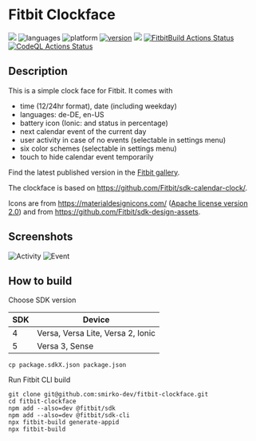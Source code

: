 # Fitbit Clockface

[![](https://img.shields.io/badge/Fitbit%20App%20Gallery-%2300B0B9?style=flat&logo=fitbit&logoColor=white)](https://gallery.fitbit.com/details/ae441b73-2660-407f-b796-a98d1d0583a0)
![languages](https://img.shields.io/badge/languages-JavaScript%20|%20CSS-blue)
![platform](https://img.shields.io/badge/platforms-Ionic%20|%20Versa%20|%20Versa%202%20|%20Versa%20Lite%20|%20Versa%203%20|%20Sense-silver)
[![version](https://img.shields.io/badge/version-%201.5.2-blue)](https://github.com/smirko-dev/fitbit-clockface/blob/master/CHANGELOG.md)
[![](https://img.shields.io/badge/license-MIT-blue)](https://github.com/smirko-dev/fitbit-clockface/blob/master/LICENSE)
[![FitbitBuild Actions Status](https://github.com/smirko-dev/fitbit-clockface/workflows/FitbitBuild/badge.svg)](https://github.com/smirko-dev/fitbit-clockface/actions)
[![CodeQL Actions Status](https://github.com/smirko-dev/fitbit-clockface/workflows/CodeQL/badge.svg)](https://github.com/smirko-dev/fitbit-clockface/actions)

## Description

This is a simple clock face for Fitbit.
It comes with
- time (12/24hr format), date (including weekday)
- languages: de-DE, en-US
- battery icon (Ionic: and status in percentage)
- next calendar event of the current day
- user activity in case of no events (selectable in settings menu)
- six color schemes (selectable in settings menu)
- touch to hide calendar event temporarily

Find the latest published version in the [Fitbit gallery](https://gallery.fitbit.com/details/ae441b73-2660-407f-b796-a98d1d0583a0).

The clockface is based on https://github.com/Fitbit/sdk-calendar-clock/.

Icons are from https://materialdesignicons.com/ ([Apache license version 2.0](https://www.apache.org/licenses/LICENSE-2.0.html)) and from https://github.com/Fitbit/sdk-design-assets.

## Screenshots

![Activity](screenshots/activity.png) ![Event](screenshots/event.png)

## How to build

Choose SDK version

| SDK | Device                            |
|-----|-----------------------------------|
| 4   | Versa, Versa Lite, Versa 2, Ionic |
| 5   | Versa 3, Sense                    |

```
cp package.sdkX.json package.json
```

Run Fitbit CLI build
```
git clone git@github.com:smirko-dev/fitbit-clockface.git
cd fitbit-clockface
npm add --also=dev @fitbit/sdk
npm add --also=dev @fitbit/sdk-cli
npx fitbit-build generate-appid
npx fitbit-build
```
